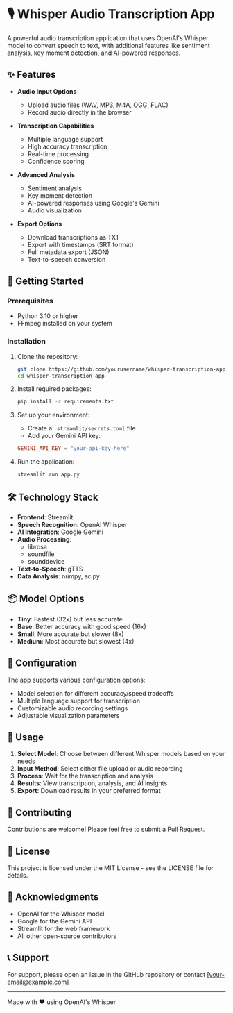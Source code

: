 # 🎙️ Whisper Audio Transcription App

A powerful audio transcription application that uses OpenAI's Whisper model to convert speech to text, with additional features like sentiment analysis, key moment detection, and AI-powered responses.

## ✨ Features

- **Audio Input Options**
  - Upload audio files (WAV, MP3, M4A, OGG, FLAC)
  - Record audio directly in the browser
  
- **Transcription Capabilities**
  - Multiple language support
  - High accuracy transcription
  - Real-time processing
  - Confidence scoring

- **Advanced Analysis**
  - Sentiment analysis
  - Key moment detection
  - AI-powered responses using Google's Gemini
  - Audio visualization

- **Export Options**
  - Download transcriptions as TXT
  - Export with timestamps (SRT format)
  - Full metadata export (JSON)
  - Text-to-speech conversion

## 🚀 Getting Started

### Prerequisites

- Python 3.10 or higher
- FFmpeg installed on your system

### Installation

1. Clone the repository:
    ```bash
    git clone https://github.com/yourusername/whisper-transcription-app.git
    cd whisper-transcription-app
    ```

2. Install required packages:
    ```bash
    pip install -r requirements.txt
    ```

3. Set up your environment:
   - Create a `.streamlit/secrets.toml` file
   - Add your Gemini API key:
    ```toml
    GEMINI_API_KEY = "your-api-key-here"
    ```

4. Run the application:
    ```bash
    streamlit run app.py
    ```

## 🛠️ Technology Stack

- **Frontend**: Streamlit
- **Speech Recognition**: OpenAI Whisper
- **AI Integration**: Google Gemini
- **Audio Processing**: 
  - librosa
  - soundfile
  - sounddevice
- **Text-to-Speech**: gTTS
- **Data Analysis**: numpy, scipy

## 📦 Model Options

- **Tiny**: Fastest (32x) but less accurate
- **Base**: Better accuracy with good speed (16x)
- **Small**: More accurate but slower (8x)
- **Medium**: Most accurate but slowest (4x)

## 🔧 Configuration

The app supports various configuration options:
- Model selection for different accuracy/speed tradeoffs
- Multiple language support for transcription
- Customizable audio recording settings
- Adjustable visualization parameters

## 📝 Usage

1. **Select Model**: Choose between different Whisper models based on your needs
2. **Input Method**: Select either file upload or audio recording
3. **Process**: Wait for the transcription and analysis
4. **Results**: View transcription, analysis, and AI insights
5. **Export**: Download results in your preferred format

## 🤝 Contributing

Contributions are welcome! Please feel free to submit a Pull Request.

## 📄 License

This project is licensed under the MIT License - see the LICENSE file for details.

## 🙏 Acknowledgments

- OpenAI for the Whisper model
- Google for the Gemini API
- Streamlit for the web framework
- All other open-source contributors

## 📞 Support

For support, please open an issue in the GitHub repository or contact [your-email@example.com]

---
Made with ❤️ using OpenAI's Whisper
